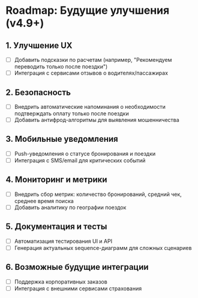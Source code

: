 # Roadmap: Будущие улучшения (v4.9+)

## 1. Улучшение UX
- [ ] Добавить подсказки по расчетам (например, "Рекомендуем переводить только после поездки")
- [ ] Интеграция с сервисами отзывов о водителях/пассажирах

## 2. Безопасность
- [ ] Внедрить автоматические напоминания о необходимости подтверждать оплату только после поездки
- [ ] Добавить антифрод-алгоритмы для выявления мошенничества

## 3. Мобильные уведомления
- [ ] Push-уведомления о статусе бронирования и поездки
- [ ] Интеграция с SMS/email для критических событий

## 4. Мониторинг и метрики
- [ ] Внедрить сбор метрик: количество бронирований, средний чек, среднее время поиска
- [ ] Добавить аналитику по географии поездок

## 5. Документация и тесты
- [ ] Автоматизация тестирования UI и API
- [ ] Генерация актуальных sequence-диаграмм для сложных сценариев

## 6. Возможные будущие интеграции
- [ ] Поддержка корпоративных заказов
- [ ] Интеграция с внешними сервисами страхования 